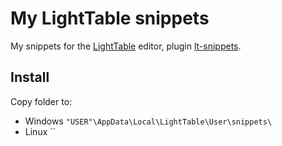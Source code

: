 # My LightTable snippets

My snippets for the [LightTable](http://www.lighttable.com) editor, plugin [lt-snippets](http://github.com/rundis/lt-snippets).

## Install
Copy folder to:
* Windows `"USER"\AppData\Local\LightTable\User\snippets\`
* Linux ``
